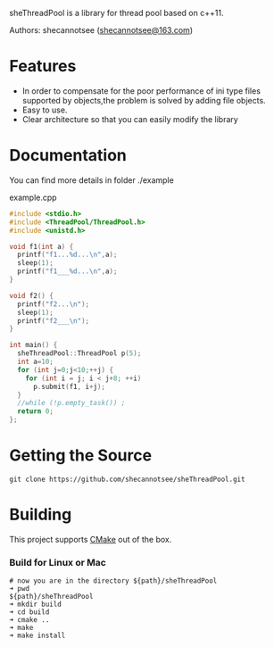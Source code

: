 sheThreadPool is a library for thread pool  based on c++11.

Authors: shecannotsee (shecannotsee@163.com)

# Features

- In order to compensate for the poor performance of ini type files supported by objects,the problem is solved by adding file objects.
- Easy to use.
- Clear architecture so that you can easily modify the library



# Documentation

You can find more details in folder ./example

example.cpp

```c++
#include <stdio.h>
#include <ThreadPool/ThreadPool.h>
#include <unistd.h>

void f1(int a) {
  printf("f1...%d...\n",a);
  sleep(1);
  printf("f1___%d...\n",a);
}

void f2() {
  printf("f2...\n");
  sleep(1);
  printf("f2___\n");
}

int main() {
  sheThreadPool::ThreadPool p(5);
  int a=10;
  for (int j=0;j<10;++j) {
    for (int i = j; i < j+8; ++i)
      p.submit(f1, i+j);
  }
  //while (!p.empty_task()) ;
  return 0;
};
```



# Getting the Source

```shell
git clone https://github.com/shecannotsee/sheThreadPool.git
```



# Building

This project supports [CMake](https://cmake.org/) out of the box.

### Build for Linux or Mac

```shell
# now you are in the directory ${path}/sheThreadPool
➜ pwd
${path}/sheThreadPool
➜ mkdir build
➜ cd build
➜ cmake ..
➜ make
➜ make install
```
